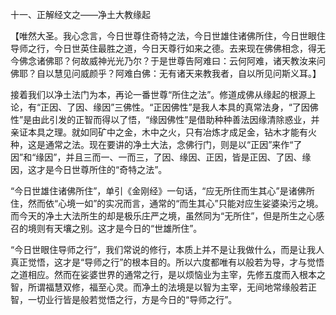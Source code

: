 十一、正解经文之——净土大教缘起

​    【唯然大圣。我心念言，今日世尊住奇特之法，今日世雄住诸佛所住，今日世眼住导师之行，今日世英住最胜之道，今日天尊行如来之德。去来现在佛佛相念，得无今佛念诸佛耶？何故威神光光乃尔？于是世尊告阿难曰：云何阿难，诸天教汝来问佛耶？自以慧见问威颜乎？阿难白佛：无有诸天来教我者，自以所见问斯义耳。】

​     接着我们以净土法门为本，再论一番世尊“所住之法”。修道成佛从缘起的根源上论，有“正因、了因、缘因”三佛性。“正因佛性”是我人本具的真常法身，“了因佛性”是由此引发的正智而得以了悟，“缘因佛性”是借助种种善法因缘清除惑业，并亲证本具之理。就如同矿中之金，木中之火，只有冶炼才成足金，钻木才能有火种，这是通常之法。现在要讲的净土大法，念佛行门，则是以“正因”来作“了因”和“缘因”，并且三而一、一而三，了因、缘因、正因，皆是正因、了因、缘因，这才是今日世尊所住的“奇特之法”。

​     “今日世雄住诸佛所住”，单引《金刚经》一句话，“应无所住而生其心”是诸佛所住，然而依“心境一如”的实况而言，通常的“而生其心”只能对应生娑婆染污之境。而今天的净土大法所生的却是极乐庄严之境，虽然同为“无所住”，但是所生之心感召的境则有天壤之别。这才是今日的“世雄所住”。

​     “今日世眼住导师之行”，我们常说的修行，本质上并不是让我做什么，而是让我人真正觉悟，这才是“导师之行”的根本目的。所以六度都唯有以般若为导，才与觉悟之道相应。然而在娑婆世界的通常之行，是以烦恼业为主宰，先修五度而入根本之智，所谓福慧双修，福至心灵。而净土的法境是以智为主宰，无间地常缘般若正智，一切业行皆是般若觉悟之行，方是今日的“导师之行”。
